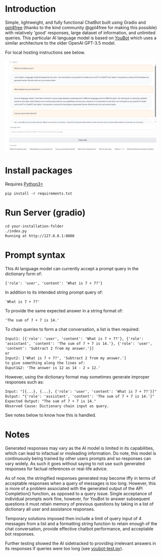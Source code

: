 # Introduction
Simple, lightweight, and fully functional ChatBot built using Gradio and [gpt4free](https://github.com/xtekky/gpt4free) (thanks to the kind community @gpt4free for making this possible) with relatively 'good' responses, large dataset of information, and unlimited queries. This particular AI language model is based on [YouBot](https://you.com/) which uses a similar architecture to the older OpenAI GPT-3.5 model.

For local hosting instructions see below.

![image](./chatbot-screenshot.jpeg)

# Install packages
Requires [Python3+](https://www.python.org/downloads/)
```
pip install -r requirements.txt
```

# Run Server (gradio)
```
cd your-installation-folder
./index.py
Running at http://127.0.0.1:8080
```

# Prompt syntax
This AI language model can currently accept a prompt query in the dictionary form of:
```
{'role': 'user', 'content': 'What is 7 + 7?'}
```
In addition to its intended string prompt query of:
```
'What is 7 + 7?'
```
To provide the same expected answer in a string format of:
```
'The sum of 7 + 7 is 14.'
```

To chain queries to form a chat conversation, a list is then required:
```
Input1: [{'role': 'user', 'content': 'What is 7 + 7?'}, {'role': 'assistant', 'content': 'The sum of 7 + 7 is 14.'}, {'role': 'user', 'content': 'Subtract 2 from my answer.'}]
or
Input2: ['What is 7 + 7?', 'Subtract 2 from my answer.']
to give something along the lines of:
Ouput1&2: 'The answer is 12 as 14 - 2 = 12.'
```

However, using the dictionary format may sometimes generate improper responses such as:
```
Input: "[{...}, {...}, {'role': 'user', 'content': 'What is 7 + 7?'}]"
Output: "{'role': 'assistant', 'content': 'The sum of 7 + 7 is 14.'}"
Expected Output: "The sum of 7 + 7 is 14."
Observed Cause: Dictionary chain input as query.
```
See notes below to know how this is handled.

# Notes
Generated responses may vary as the AI model is limited in its capabilities, which can lead to infactual or misleading information. Do note, this model is continuously being trained by other users prompts and so responses can vary widely. As such it goes without saying to not use such generated responses for factual references or real-life advice.

As of now, the stringified responses generated may become iffy in terms of acceptable responses when a query of messages is too long. However, this is more of a problem associated with the generated output of the API Completion() function, as opposed to a query issue. Single acceptance of individual prompts work fine, however, for YouBot to answer subsequent questions it must retain memory of previous questions by taking in a list of dictionary all user and assistance responses. 

Temporary solutions imposed then include a limit of query input of 4 messages from a list and a formatting string function to retain enough of the chat conversation, provide effective chatbot performance, and acceptable bot responses.

Further testing showed the AI sidetracked to providing irrelevant answers in its responses if queries were too long (see [youbot-test.py](youbot-test.py)).